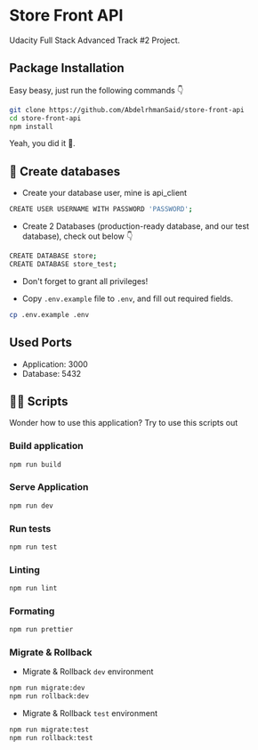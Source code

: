 # Store Front API
Udacity Full Stack Advanced Track #2 Project.

## Package Installation

Easy beasy, just run the following commands 👇

```sh
git clone https://github.com/AbdelrhmanSaid/store-front-api
cd store-front-api
npm install
```

Yeah, you did it 🌟.

## 📑 Create databases

- Create your database user, mine is api_client

```sh
CREATE USER USERNAME WITH PASSWORD 'PASSWORD';
```

- Create 2 Databases (production-ready database, and our test database), check out below 👇

```sh
CREATE DATABASE store;
CREATE DATABASE store_test;
```

- Don't forget to grant all privileges!

- Copy `.env.example` file to `.env`, and fill out required fields.

```sh
cp .env.example .env
```

## Used Ports
- Application: 3000
- Database: 5432

## 🧑‍💻 Scripts
Wonder how to use this application? Try to use this scripts out

### Build application

```sh
npm run build
```

### Serve Application

```sh
npm run dev
```

### Run tests

```sh
npm run test
```

### Linting

```sh
npm run lint
```

### Formating

```sh
npm run prettier
```

### Migrate & Rollback

- Migrate & Rollback `dev` environment

```sh
npm run migrate:dev
npm run rollback:dev
```

- Migrate & Rollback `test` environment

```sh
npm run migrate:test
npm run rollback:test
```